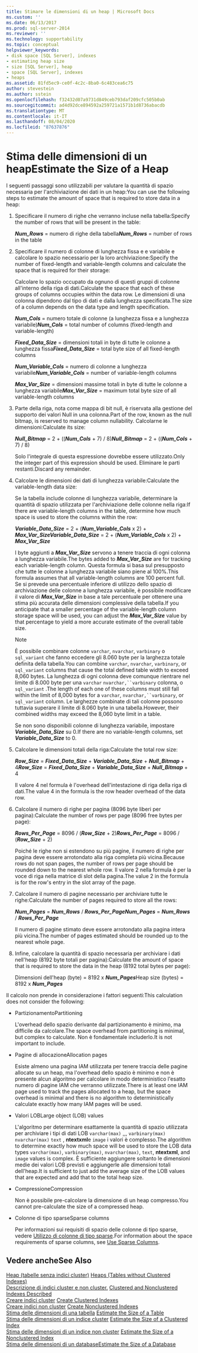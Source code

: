 ```yaml
---
title: Stimare le dimensioni di un heap | Microsoft Docs
ms.custom: ''
ms.date: 06/13/2017
ms.prod: sql-server-2014
ms.reviewer: ''
ms.technology: supportability
ms.topic: conceptual
helpviewer_keywords:
- disk space [SQL Server], indexes
- estimating heap size
- size [SQL Server], heap
- space [SQL Server], indexes
- heaps
ms.assetid: 81fd5ec9-ce0f-4c2c-8ba0-6c483cea6c75
author: stevestein
ms.author: sstein
ms.openlocfilehash: f32432d07a9731d849ceb793daf209cfc505b0ab
ms.sourcegitcommit: ad4d92dce894592a259721a1571b1d8736abacdb
ms.translationtype: MT
ms.contentlocale: it-IT
ms.lasthandoff: 08/04/2020
ms.locfileid: "87637876"
---
```

# <a name="estimate-the-size-of-a-heap"></a><span data-ttu-id="c9e3e-102">Stima delle dimensioni di un heap</span><span class="sxs-lookup"><span data-stu-id="c9e3e-102">Estimate the Size of a Heap</span></span>
  <span data-ttu-id="c9e3e-103">I seguenti passaggi sono utilizzabili per valutare la quantità di spazio necessaria per l'archiviazione dei dati in un heap:</span><span class="sxs-lookup"><span data-stu-id="c9e3e-103">You can use the following steps to estimate the amount of space that is required to store data in a heap:</span></span>  
  
1.  <span data-ttu-id="c9e3e-104">Specificare il numero di righe che verranno incluse nella tabella:</span><span class="sxs-lookup"><span data-stu-id="c9e3e-104">Specify the number of rows that will be present in the table:</span></span>  
  
     <span data-ttu-id="c9e3e-105">***Num_Rows***  = numero di righe della tabella</span><span class="sxs-lookup"><span data-stu-id="c9e3e-105">***Num_Rows***  = number of rows in the table</span></span>  
  
2.  <span data-ttu-id="c9e3e-106">Specificare il numero di colonne di lunghezza fissa e e variabile e calcolare lo spazio necessario per la loro archiviazione:</span><span class="sxs-lookup"><span data-stu-id="c9e3e-106">Specify the number of fixed-length and variable-length columns and calculate the space that is required for their storage:</span></span>  
  
     <span data-ttu-id="c9e3e-107">Calcolare lo spazio occupato da ognuno di questi gruppi di colonne all'interno della riga di dati.</span><span class="sxs-lookup"><span data-stu-id="c9e3e-107">Calculate the space that each of these groups of columns occupies within the data row.</span></span> <span data-ttu-id="c9e3e-108">Le dimensioni di una colonna dipendono dal tipo di dati e dalla lunghezza specificata.</span><span class="sxs-lookup"><span data-stu-id="c9e3e-108">The size of a column depends on the data type and length specification.</span></span>  
  
     <span data-ttu-id="c9e3e-109">***Num_Cols***  = numero totale di colonne (a lunghezza fissa e a lunghezza variabile)</span><span class="sxs-lookup"><span data-stu-id="c9e3e-109">***Num_Cols***  = total number of columns (fixed-length and variable-length)</span></span>  
  
     <span data-ttu-id="c9e3e-110">***Fixed_Data_Size***  = dimensioni totali in byte di tutte le colonne a lunghezza fissa</span><span class="sxs-lookup"><span data-stu-id="c9e3e-110">***Fixed_Data_Size***  = total byte size of all fixed-length columns</span></span>  
  
     <span data-ttu-id="c9e3e-111">***Num_Variable_Cols***  = numero di colonne a lunghezza variabile</span><span class="sxs-lookup"><span data-stu-id="c9e3e-111">***Num_Variable_Cols***  = number of variable-length columns</span></span>  
  
     <span data-ttu-id="c9e3e-112">***Max_Var_Size***  = dimensioni massime totali in byte di tutte le colonne a lunghezza variabile</span><span class="sxs-lookup"><span data-stu-id="c9e3e-112">***Max_Var_Size***  = maximum total byte size of all variable-length columns</span></span>  
  
3.  <span data-ttu-id="c9e3e-113">Parte della riga, nota come mappa di bit null, è riservata alla gestione del supporto dei valori Null in una colonna.</span><span class="sxs-lookup"><span data-stu-id="c9e3e-113">Part of the row, known as the null bitmap, is reserved to manage column nullability.</span></span> <span data-ttu-id="c9e3e-114">Calcolarne le dimensioni:</span><span class="sxs-lookup"><span data-stu-id="c9e3e-114">Calculate its size:</span></span>  
  
     <span data-ttu-id="c9e3e-115">***Null_Bitmap***  = 2 + ((***Num_Cols*** + 7) / 8)</span><span class="sxs-lookup"><span data-stu-id="c9e3e-115">***Null_Bitmap***  = 2 + ((***Num_Cols*** + 7) / 8)</span></span>  
  
     <span data-ttu-id="c9e3e-116">Solo l'integrale di questa espressione dovrebbe essere utilizzato.</span><span class="sxs-lookup"><span data-stu-id="c9e3e-116">Only the integer part of this expression should be used.</span></span> <span data-ttu-id="c9e3e-117">Eliminare le parti restanti.</span><span class="sxs-lookup"><span data-stu-id="c9e3e-117">Discard any remainder.</span></span>  
  
4.  <span data-ttu-id="c9e3e-118">Calcolare le dimensioni dei dati di lunghezza variabile:</span><span class="sxs-lookup"><span data-stu-id="c9e3e-118">Calculate the variable-length data size:</span></span>  
  
     <span data-ttu-id="c9e3e-119">Se la tabella include colonne di lunghezza variabile, determinare la quantità di spazio utilizzata per l'archiviazione delle colonne nella riga:</span><span class="sxs-lookup"><span data-stu-id="c9e3e-119">If there are variable-length columns in the table, determine how much space is used to store the columns within the row:</span></span>  
  
     <span data-ttu-id="c9e3e-120">***Variable_Data_Size***  = 2 + (***Num_Variable_Cols*** x 2) + ***Max_Var_Size***</span><span class="sxs-lookup"><span data-stu-id="c9e3e-120">***Variable_Data_Size***  = 2 + (***Num_Variable_Cols*** x 2) + ***Max_Var_Size***</span></span>  
  
     <span data-ttu-id="c9e3e-121">I byte aggiunti a ***Max_Var_Size*** servono a tenere traccia di ogni colonna a lunghezza variabile.</span><span class="sxs-lookup"><span data-stu-id="c9e3e-121">The bytes added to ***Max_Var_Size*** are for tracking each variable-length column.</span></span> <span data-ttu-id="c9e3e-122">Questa formula si basa sul presupposto che tutte le colonne a lunghezza variabile siano piene al 100%.</span><span class="sxs-lookup"><span data-stu-id="c9e3e-122">This formula assumes that all variable-length columns are 100 percent full.</span></span> <span data-ttu-id="c9e3e-123">Se si prevede una percentuale inferiore di utilizzo dello spazio di archiviazione delle colonne a lunghezza variabile, è possibile modificare il valore di ***Max_Var_Size*** in base a tale percentuale per ottenere una stima più accurata delle dimensioni complessive della tabella.</span><span class="sxs-lookup"><span data-stu-id="c9e3e-123">If you anticipate that a smaller percentage of the variable-length column storage space will be used, you can adjust the ***Max_Var_Size*** value by that percentage to yield a more accurate estimate of the overall table size.</span></span>  
  
    > [!NOTE]  
    >  <span data-ttu-id="c9e3e-124">È possibile combinare colonne `varchar`, `nvarchar`, `varbinary` o `sql_variant` che fanno eccedere gli 8.060 byte per la larghezza totale definita della tabella.</span><span class="sxs-lookup"><span data-stu-id="c9e3e-124">You can combine `varchar`, `nvarchar`, `varbinary`, or `sql_variant` columns that cause the total defined table width to exceed 8,060 bytes.</span></span> <span data-ttu-id="c9e3e-125">La lunghezza di ogni colonna deve comunque rientrare nel limite di 8.000 byte per una `varchar` `nvarchar,``varbinary` colonna, o `sql_variant` .</span><span class="sxs-lookup"><span data-stu-id="c9e3e-125">The length of each one of these columns must still fall within the limit of 8,000 bytes for a `varchar`, `nvarchar,``varbinary`, or `sql_variant` column.</span></span> <span data-ttu-id="c9e3e-126">Le larghezze combinate di tali colonne possono tuttavia superare il limite di 8.060 byte in una tabella.</span><span class="sxs-lookup"><span data-stu-id="c9e3e-126">However, their combined widths may exceed the 8,060 byte limit in a table.</span></span>  
  
     <span data-ttu-id="c9e3e-127">Se non sono disponibili colonne di lunghezza variabile, impostare ***Variable_Data_Size*** su 0.</span><span class="sxs-lookup"><span data-stu-id="c9e3e-127">If there are no variable-length columns, set ***Variable_Data_Size*** to 0.</span></span>  
  
5.  <span data-ttu-id="c9e3e-128">Calcolare le dimensioni totali della riga:</span><span class="sxs-lookup"><span data-stu-id="c9e3e-128">Calculate the total row size:</span></span>  
  
     <span data-ttu-id="c9e3e-129">***Row_Size***  = ***Fixed_Data_Size*** + ***Variable_Data_Size*** + ***Null_Bitmap*** + 4</span><span class="sxs-lookup"><span data-stu-id="c9e3e-129">***Row_Size***  = ***Fixed_Data_Size*** + ***Variable_Data_Size*** + ***Null_Bitmap*** + 4</span></span>  
  
     <span data-ttu-id="c9e3e-130">Il valore 4 nel formula è l'overhead dell'intestazione di riga della riga di dati.</span><span class="sxs-lookup"><span data-stu-id="c9e3e-130">The value 4 in the formula is the row header overhead of the data row.</span></span>  
  
6.  <span data-ttu-id="c9e3e-131">Calcolare il numero di righe per pagina (8096 byte liberi per pagina):</span><span class="sxs-lookup"><span data-stu-id="c9e3e-131">Calculate the number of rows per page (8096 free bytes per page):</span></span>  
  
     <span data-ttu-id="c9e3e-132">***Rows_Per_Page***  = 8096 / (***Row_Size*** + 2)</span><span class="sxs-lookup"><span data-stu-id="c9e3e-132">***Rows_Per_Page***  = 8096 / (***Row_Size*** + 2)</span></span>  
  
     <span data-ttu-id="c9e3e-133">Poiché le righe non si estendono su più pagine, il numero di righe per pagina deve essere arrotondato alla riga completa più vicina.</span><span class="sxs-lookup"><span data-stu-id="c9e3e-133">Because rows do not span pages, the number of rows per page should be rounded down to the nearest whole row.</span></span> <span data-ttu-id="c9e3e-134">Il valore 2 nella formula è per la voce di riga nella matrice di slot della pagina.</span><span class="sxs-lookup"><span data-stu-id="c9e3e-134">The value 2 in the formula is for the row's entry in the slot array of the page.</span></span>  
  
7.  <span data-ttu-id="c9e3e-135">Calcolare il numero di pagine necessario per archiviare tutte le righe:</span><span class="sxs-lookup"><span data-stu-id="c9e3e-135">Calculate the number of pages required to store all the rows:</span></span>  
  
     <span data-ttu-id="c9e3e-136">***Num_Pages***  = ***Num_Rows*** / ***Rows_Per_Page***</span><span class="sxs-lookup"><span data-stu-id="c9e3e-136">***Num_Pages***  = ***Num_Rows*** / ***Rows_Per_Page***</span></span>  
  
     <span data-ttu-id="c9e3e-137">Il numero di pagine stimato deve essere arrotondato alla pagina intera più vicina.</span><span class="sxs-lookup"><span data-stu-id="c9e3e-137">The number of pages estimated should be rounded up to the nearest whole page.</span></span>  
  
8.  <span data-ttu-id="c9e3e-138">Infine, calcolare la quantità di spazio necessaria per archiviare i dati nell'heap (8192 byte totali per pagina):</span><span class="sxs-lookup"><span data-stu-id="c9e3e-138">Calculate the amount of space that is required to store the data in the heap (8192 total bytes per page):</span></span>  
  
     <span data-ttu-id="c9e3e-139">Dimensioni dell'heap (byte) = 8192 x ***Num_Pages***</span><span class="sxs-lookup"><span data-stu-id="c9e3e-139">Heap size (bytes) = 8192 x ***Num_Pages***</span></span>  
  
 <span data-ttu-id="c9e3e-140">Il calcolo non prende in considerazione i fattori seguenti:</span><span class="sxs-lookup"><span data-stu-id="c9e3e-140">This calculation does not consider the following:</span></span>  
  
-   <span data-ttu-id="c9e3e-141">Partizionamento</span><span class="sxs-lookup"><span data-stu-id="c9e3e-141">Partitioning</span></span>  
  
     <span data-ttu-id="c9e3e-142">L'overhead dello spazio derivante dal partizionamento è minimo, ma difficile da calcolare.</span><span class="sxs-lookup"><span data-stu-id="c9e3e-142">The space overhead from partitioning is minimal, but complex to calculate.</span></span> <span data-ttu-id="c9e3e-143">Non è fondamentale includerlo.</span><span class="sxs-lookup"><span data-stu-id="c9e3e-143">It is not important to include.</span></span>  
  
-   <span data-ttu-id="c9e3e-144">Pagine di allocazione</span><span class="sxs-lookup"><span data-stu-id="c9e3e-144">Allocation pages</span></span>  
  
     <span data-ttu-id="c9e3e-145">Esiste almeno una pagina IAM utilizzata per tenere traccia delle pagine allocate su un heap, ma l'overhead dello spazio è minimo e non è presente alcun algoritmo per calcolare in modo deterministico l'esatto numero di pagine IAM che verranno utilizzate.</span><span class="sxs-lookup"><span data-stu-id="c9e3e-145">There is at least one IAM page used to track the pages allocated to a heap, but the space overhead is minimal and there is no algorithm to deterministically calculate exactly how many IAM pages will be used.</span></span>  
  
-   <span data-ttu-id="c9e3e-146">Valori LOB</span><span class="sxs-lookup"><span data-stu-id="c9e3e-146">Large object (LOB) values</span></span>  
  
     <span data-ttu-id="c9e3e-147">L'algoritmo per determinare esattamente la quantità di spazio utilizzata per archiviare i tipi di dati LOB `varchar(max)` ,,, `varbinary(max)` `nvarchar(max)` `text` , **ntextxml**e `image` i valori è complesso.</span><span class="sxs-lookup"><span data-stu-id="c9e3e-147">The algorithm to determine exactly how much space will be used to store the LOB data types `varchar(max)`, `varbinary(max)`, `nvarchar(max)`, `text`, **ntextxml**, and `image` values is complex.</span></span> <span data-ttu-id="c9e3e-148">È sufficiente aggiungere soltanto le dimensioni medie dei valori LOB previsti e aggiungerle alle dimensioni totali dell'heap.</span><span class="sxs-lookup"><span data-stu-id="c9e3e-148">It is sufficient to just add the average size of the LOB values that are expected and add that to the total heap size.</span></span>  
  
-   <span data-ttu-id="c9e3e-149">Compressione</span><span class="sxs-lookup"><span data-stu-id="c9e3e-149">Compression</span></span>  
  
     <span data-ttu-id="c9e3e-150">Non è possibile pre-calcolare la dimensione di un heap compresso.</span><span class="sxs-lookup"><span data-stu-id="c9e3e-150">You cannot pre-calculate the size of a compressed heap.</span></span>  
  
-   <span data-ttu-id="c9e3e-151">Colonne di tipo sparse</span><span class="sxs-lookup"><span data-stu-id="c9e3e-151">Sparse columns</span></span>  
  
     <span data-ttu-id="c9e3e-152">Per informazioni sui requisiti di spazio delle colonne di tipo sparse, vedere [Utilizzo di colonne di tipo sparse](../tables/use-sparse-columns.md).</span><span class="sxs-lookup"><span data-stu-id="c9e3e-152">For information about the space requirements of sparse columns, see [Use Sparse Columns](../tables/use-sparse-columns.md).</span></span>  
  
## <a name="see-also"></a><span data-ttu-id="c9e3e-153">Vedere anche</span><span class="sxs-lookup"><span data-stu-id="c9e3e-153">See Also</span></span>  
 <span data-ttu-id="c9e3e-154">[Heap &#40;tabelle senza indici cluster&#41;](../indexes/heaps-tables-without-clustered-indexes.md) </span><span class="sxs-lookup"><span data-stu-id="c9e3e-154">[Heaps &#40;Tables without Clustered Indexes&#41;](../indexes/heaps-tables-without-clustered-indexes.md) </span></span>  
 <span data-ttu-id="c9e3e-155">[Descrizione di indici cluster e non cluster.](../indexes/clustered-and-nonclustered-indexes-described.md) </span><span class="sxs-lookup"><span data-stu-id="c9e3e-155">[Clustered and Nonclustered Indexes Described](../indexes/clustered-and-nonclustered-indexes-described.md) </span></span>  
 <span data-ttu-id="c9e3e-156">[Creare indici cluster](../indexes/create-clustered-indexes.md) </span><span class="sxs-lookup"><span data-stu-id="c9e3e-156">[Create Clustered Indexes](../indexes/create-clustered-indexes.md) </span></span>  
 <span data-ttu-id="c9e3e-157">[Creare indici non cluster](../indexes/create-nonclustered-indexes.md) </span><span class="sxs-lookup"><span data-stu-id="c9e3e-157">[Create Nonclustered Indexes](../indexes/create-nonclustered-indexes.md) </span></span>  
 <span data-ttu-id="c9e3e-158">[Stima delle dimensioni di una tabella](estimate-the-size-of-a-table.md) </span><span class="sxs-lookup"><span data-stu-id="c9e3e-158">[Estimate the Size of a Table](estimate-the-size-of-a-table.md) </span></span>  
 <span data-ttu-id="c9e3e-159">[Stima delle dimensioni di un indice cluster](estimate-the-size-of-a-clustered-index.md) </span><span class="sxs-lookup"><span data-stu-id="c9e3e-159">[Estimate the Size of a Clustered Index](estimate-the-size-of-a-clustered-index.md) </span></span>  
 <span data-ttu-id="c9e3e-160">[Stima delle dimensioni di un indice non cluster](estimate-the-size-of-a-nonclustered-index.md) </span><span class="sxs-lookup"><span data-stu-id="c9e3e-160">[Estimate the Size of a Nonclustered Index](estimate-the-size-of-a-nonclustered-index.md) </span></span>  
 [<span data-ttu-id="c9e3e-161">Stima delle dimensioni di un database</span><span class="sxs-lookup"><span data-stu-id="c9e3e-161">Estimate the Size of a Database</span></span>](estimate-the-size-of-a-database.md)  
  
  
